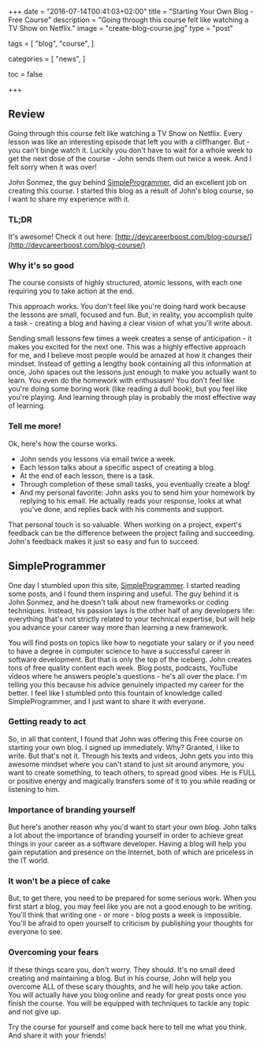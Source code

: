 +++
date = "2016-07-14T00:41:03+02:00"
title = "Starting Your Own Blog - Free Course"
description = "Going through this course felt like watching a TV Show on Netflix."
image = "create-blog-course.jpg"
type = "post"

tags = [
  "blog",
  "course",
]

categories = [
  "news",
]

toc = false

+++

## Review

Going through this course felt like watching a TV Show on Netflix. Every lesson was like an interesting episode that left you with a cliffhanger. But - you can't binge watch it. Luckily you don't have to wait for a whole week to get the next dose of the course - John sends them out twice a week. And I felt sorry when it was over!

John Sonmez, the guy behind [SimpleProgrammer](http://simpleprogrammer.com), did an excellent job on creating this course. I started this blog as a result of John's blog course, so I want to share my experience with it.

### TL;DR

It's awesome! Check it out here:
[http://devcareerboost.com/blog-course/](http://devcareerboost.com/blog-course/)

### Why it's so good

The course consists of highly structured, atomic lessons, with each one requiring you to take action at the end.

This approach works. You don't feel like you're doing hard work because the lessons are small, focused and fun. But, in reality, you accomplish quite a task - creating a blog and having a clear vision of what you'll write about.

Sending small lessons few times a week creates a sense of anticipation - it makes you excited for the next one. This was a highly effective approach for me, and I believe most people would be amazed at how it changes their mindset. Instead of getting a lengthy book containing all this information at once, John spaces out the lessons just enough to make you actually want to learn. You even do the homework with enthusiasm! You don't feel like you're doing some boring work (like reading a dull book), but you feel like you're playing. And learning through play is probably the most effective way of learning.

### Tell me more!

Ok, here's how the course works.

- John sends you lessons via email twice a week.
- Each lesson talks about a specific aspect of creating a blog.
- At the end of each lesson, there is a task.
- Through completion of these small tasks, you eventually create a blog!
- And my personal favorite: John asks you to send him your homework by replying to his email. He actually reads your response, looks at what you've done, and replies back with his comments and support.

That personal touch is so valuable. When working on a project, expert's feedback can be the difference between the project failing and succeeding. John's feedback makes it just so easy and fun to succeed.

## SimpleProgrammer

One day I stumbled upon this site, [SimpleProgrammer](http://simpleprogrammer.com). I started reading some posts, and I found them inspiring and useful. The guy behind it is John Sonmez, and he doesn't talk about new frameworks or coding techniques. Instead, his passion lays is the other half of any developers life: everything that's not strictly related to your technical expertise, but will help you advance your career way more than learning a new framework.

You will find posts on topics like how to negotiate your salary or if you need to have a degree in computer science to have a successful career in software development. But that is only the top of the iceberg. John creates tons of free quality content each week. Blog posts, podcasts, YouTube videos where he answers people's questions - he's all over the place. I'm telling you this because his advice genuinely impacted my career for the better. I feel like I stumbled onto this fountain of knowledge called SimpleProgrammer, and I just want to share it with everyone.

### Getting ready to act

So, in all that content, I found that John was offering this Free course on starting your own blog. I signed up immediately. Why? Granted, I like to write. But that's not it. Through his texts and videos, John gets you into this awesome mindset where you can't stand to just sit around anymore, you want to create something, to teach others, to spread good vibes. He is FULL or positive energy and magically transfers some of it to you while reading or listening to him.

### Importance of branding yourself

But here's another reason why you'd want to start your own blog. John talks a lot about the importance of branding yourself in order to achieve great things in your career as a software developer. Having a blog will help you gain reputation and presence on the Internet, both of which are priceless in the IT world.

### It won't be a piece of cake

But, to get there, you need to be prepared for some serious work. When you first start a blog, you may feel like you are not a good enough to be writing. You'll think that writing one - or more - blog posts a week is impossible. You'll be afraid to open yourself to criticism by publishing your thoughts for everyone to see.

### Overcoming your fears

If these things scare you, don't worry. They should. It's no small deed creating and maintaining a blog. But in his course, John will help you overcome ALL of these scary thoughts, and he will help you take action. You will actually have you blog online and ready for great posts once you finish the course. You will be equipped with techniques to tackle any topic and not give up.

Try the course for yourself and come back here to tell me what you think. And share it with your friends!